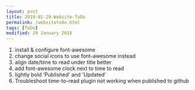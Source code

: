 ```yaml
---
layout: post
title: 2019-01-29-Website-ToDo
permalink: /websitetodo.html
tags: [ToDo]
modified: 29 January 2019
---
```

1. install & configure font-awesome
2. change social icons to use font-awesome instead
3. align date/time to read under title better
4. add font-awesome clock next to time to read
5. lightly bold 'Published' and 'Updated'
6. Troubleshoot time-to-read plugin not working when published to github